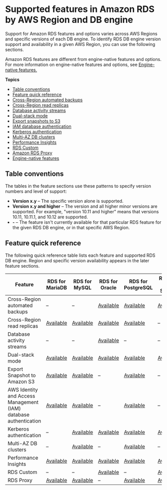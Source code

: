 # Supported features in Amazon RDS by AWS Region and DB engine<a name="Concepts.RDSFeaturesRegionsDBEngines.grids"></a>

Support for Amazon RDS features and options varies across AWS Regions and specific versions of each DB engine\. To identify RDS DB engine version support and availability in a given AWS Region, you can use the following sections\.

Amazon RDS features are different from engine\-native features and options\. For more information on engine\-native features and options, see [Engine\-native features\.](Concepts.RDS_Fea_Regions_DB-eng.Feature.EngineNativeFeatures.md)

**Topics**
+ [Table conventions](#Concepts.RDS_Fea_Regions_DB-eng.Feature.TableConventions)
+ [Feature quick reference](#Concepts.RDS_Fea_Regions_DB-eng.Feature.QuickReferenceTable)
+ [Cross\-Region automated backups](Concepts.RDS_Fea_Regions_DB-eng.Feature.CrossRegionAutomatedBackups.md)
+ [Cross\-Region read replicas](Concepts.RDS_Fea_Regions_DB-eng.Feature.CrossRegionReadReplicas.md)
+ [Database activity streams](Concepts.RDS_Fea_Regions_DB-eng.Feature.DBActivityStreams.md)
+ [Dual\-stack mode](Concepts.RDS_Fea_Regions_DB-eng.Feature.DualStackMode.md)
+ [Export snapshots to S3](Concepts.RDS_Fea_Regions_DB-eng.Feature.ExportSnapshotToS3.md)
+ [IAM database authentication](Concepts.RDS_Fea_Regions_DB-eng.Feature.IamDatabaseAuthentication.md)
+ [Kerberos authentication](Concepts.RDS_Fea_Regions_DB-eng.Feature.KerberosAuthentication.md)
+ [Multi\-AZ DB clusters](Concepts.RDS_Fea_Regions_DB-eng.Feature.MultiAZDBClusters.md)
+ [Performance Insights](Concepts.RDS_Fea_Regions_DB-eng.Feature.PerformanceInsights.md)
+ [RDS Custom](Concepts.RDS_Fea_Regions_DB-eng.Feature.RDSCustom.md)
+ [Amazon RDS Proxy](Concepts.RDS_Fea_Regions_DB-eng.Feature.RDSProxy.md)
+ [Engine\-native features](Concepts.RDS_Fea_Regions_DB-eng.Feature.EngineNativeFeatures.md)

## Table conventions<a name="Concepts.RDS_Fea_Regions_DB-eng.Feature.TableConventions"></a>

The tables in the feature sections use these patterns to specify version numbers and level of support:
+  **Version x\.y** – The specific version alone is supported\. 
+ **Version x\.y and higher** – The version and all higher minor versions are supported\. For example, "version 10\.11 and higher" means that versions 10\.11, 10\.11\.1, and 10\.12 are supported\.
+ **\-** – The feature isn't currently available for that particular RDS feature for the given RDS DB engine, or in that specific AWS Region\.

## Feature quick reference<a name="Concepts.RDS_Fea_Regions_DB-eng.Feature.QuickReferenceTable"></a>

The following quick reference table lists each feature and supported RDS DB engine\. Region and specific version availability appears in the later feature sections\.


| Feature | RDS for MariaDB | RDS for MySQL | RDS for Oracle | RDS for PostgreSQL | RDS for SQL Server | 
| --- | --- | --- | --- | --- | --- | 
| Cross\-Region automated backups | – | – | [Available](Concepts.RDS_Fea_Regions_DB-eng.Feature.CrossRegionAutomatedBackups.md#Concepts.RDS_Fea_Regions_DB-eng.Feature.CrossRegionAutomatedBackups.ora) | [Available](Concepts.RDS_Fea_Regions_DB-eng.Feature.CrossRegionAutomatedBackups.md#Concepts.RDS_Fea_Regions_DB-eng.Feature.CrossRegionAutomatedBackups.pg) | [Available](Concepts.RDS_Fea_Regions_DB-eng.Feature.CrossRegionAutomatedBackups.md#Concepts.RDS_Fea_Regions_DB-eng.Feature.CrossRegionAutomatedBackups.sq) | 
| Cross\-Region read replicas | [Available](Concepts.RDS_Fea_Regions_DB-eng.Feature.CrossRegionReadReplicas.md#Concepts.RDS_Fea_Regions_DB-eng.Feature.CrossRegionReadReplicas.mdb) | [Available](Concepts.RDS_Fea_Regions_DB-eng.Feature.CrossRegionReadReplicas.md#Concepts.RDS_Fea_Regions_DB-eng.Feature.CrossRegionReadReplicas.my) | [Available](Concepts.RDS_Fea_Regions_DB-eng.Feature.CrossRegionReadReplicas.md#Concepts.RDS_Fea_Regions_DB-eng.Feature.CrossRegionReadReplicas.pg) | [Available](Concepts.RDS_Fea_Regions_DB-eng.Feature.CrossRegionReadReplicas.md#Concepts.RDS_Fea_Regions_DB-eng.Feature.CrossRegionReadReplicas.ora) | – | 
| Database activity streams | – | – | [Available](Concepts.RDS_Fea_Regions_DB-eng.Feature.DBActivityStreams.md#Concepts.RDS_Fea_Regions_DB-eng.Feature.DBActivityStreams.ora) | – | – | 
| Dual\-stack mode | [Available](Concepts.RDS_Fea_Regions_DB-eng.Feature.DualStackMode.md#Concepts.RDS_Fea_Regions_DB-eng.Feature.DualStackMode.mdb) | [Available](Concepts.RDS_Fea_Regions_DB-eng.Feature.DualStackMode.md#Concepts.RDS_Fea_Regions_DB-eng.Feature.DualStackMode.my) | [Available](Concepts.RDS_Fea_Regions_DB-eng.Feature.DualStackMode.md#Concepts.RDS_Fea_Regions_DB-eng.Feature.DualStackMode.ora) | [Available](Concepts.RDS_Fea_Regions_DB-eng.Feature.DualStackMode.md#Concepts.RDS_Fea_Regions_DB-eng.Feature.DualStackMode.pg) | [Available](Concepts.RDS_Fea_Regions_DB-eng.Feature.DualStackMode.md#Concepts.RDS_Fea_Regions_DB-eng.Feature.DualStackMode.sq) | 
| Export Snapshot to Amazon S3 | [Available](Concepts.RDS_Fea_Regions_DB-eng.Feature.ExportSnapshotToS3.md#Concepts.RDS_Fea_Regions_DB-eng.Feature.ExportSnapshotToS3.mdb) | [Available](Concepts.RDS_Fea_Regions_DB-eng.Feature.ExportSnapshotToS3.md#Concepts.RDS_Fea_Regions_DB-eng.Feature.ExportSnapshotToS3.my) | – | [Available](Concepts.RDS_Fea_Regions_DB-eng.Feature.ExportSnapshotToS3.md#Concepts.RDS_Fea_Regions_DB-eng.Feature.ExportSnapshotToS3.pg) | – | 
| AWS Identity and Access Management \(IAM\) database authentication | [Available](Concepts.RDS_Fea_Regions_DB-eng.Feature.IamDatabaseAuthentication.md#Concepts.RDS_Fea_Regions_DB-eng.Feature.IamDatabaseAuthentication.mdb) | [Available](Concepts.RDS_Fea_Regions_DB-eng.Feature.IamDatabaseAuthentication.md#Concepts.RDS_Fea_Regions_DB-eng.Feature.IamDatabaseAuthentication.my) | – | [Available](Concepts.RDS_Fea_Regions_DB-eng.Feature.IamDatabaseAuthentication.md#Concepts.RDS_Fea_Regions_DB-eng.Feature.IamDatabaseAuthentication.pg) | – | 
| Kerberos authentication | – | [Available](Concepts.RDS_Fea_Regions_DB-eng.Feature.KerberosAuthentication.md#Concepts.RDS_Fea_Regions_DB-eng.Feature.KerberosAuthentication.my) | [Available](Concepts.RDS_Fea_Regions_DB-eng.Feature.KerberosAuthentication.md#Concepts.RDS_Fea_Regions_DB-eng.Feature.KerberosAuthentication.ora) | [Available](Concepts.RDS_Fea_Regions_DB-eng.Feature.KerberosAuthentication.md#Concepts.RDS_Fea_Regions_DB-eng.Feature.KerberosAuthentication.pg) | [Available](Concepts.RDS_Fea_Regions_DB-eng.Feature.KerberosAuthentication.md#Concepts.RDS_Fea_Regions_DB-eng.Feature.KerberosAuthentication.sq) | 
| Multi\-AZ DB clusters | – | [Available](Concepts.RDS_Fea_Regions_DB-eng.Feature.MultiAZDBClusters.md#Concepts.RDS_Fea_Regions_DB-eng.Feature.MultiAZDBClusters.my) | – | [Available](Concepts.RDS_Fea_Regions_DB-eng.Feature.MultiAZDBClusters.md#Concepts.RDS_Fea_Regions_DB-eng.Feature.MultiAZDBClusters.pg) | – | 
| Performance Insights | [Available](Concepts.RDS_Fea_Regions_DB-eng.Feature.PerformanceInsights.md) | [Available](Concepts.RDS_Fea_Regions_DB-eng.Feature.PerformanceInsights.md) | [Available](Concepts.RDS_Fea_Regions_DB-eng.Feature.PerformanceInsights.md) | [Available](Concepts.RDS_Fea_Regions_DB-eng.Feature.PerformanceInsights.md) | [Available](Concepts.RDS_Fea_Regions_DB-eng.Feature.PerformanceInsights.md) | 
| RDS Custom | – | – | [Available](Concepts.RDS_Fea_Regions_DB-eng.Feature.RDSCustom.md#Concepts.RDS_Fea_Regions_DB-eng.Feature.RDSCustom.ora) | – | [Available](Concepts.RDS_Fea_Regions_DB-eng.Feature.RDSCustom.md#Concepts.RDS_Fea_Regions_DB-eng.Feature.RDSCustom.sq) | 
| RDS Proxy | [Available](Concepts.RDS_Fea_Regions_DB-eng.Feature.RDSProxy.md#Concepts.RDS_Fea_Regions_DB-eng.Feature.RDS_Proxy.mdb) | [Available](Concepts.RDS_Fea_Regions_DB-eng.Feature.RDSProxy.md#Concepts.RDS_Fea_Regions_DB-eng.Feature.RDS_Proxy.my) | – | [Available](Concepts.RDS_Fea_Regions_DB-eng.Feature.RDSProxy.md#Concepts.RDS_Fea_Regions_DB-eng.Feature.RDS_Proxy.pg) | [Available](Concepts.RDS_Fea_Regions_DB-eng.Feature.RDSProxy.md#Concepts.RDS_Fea_Regions_DB-eng.Feature.RDS_Proxy.sq) | 